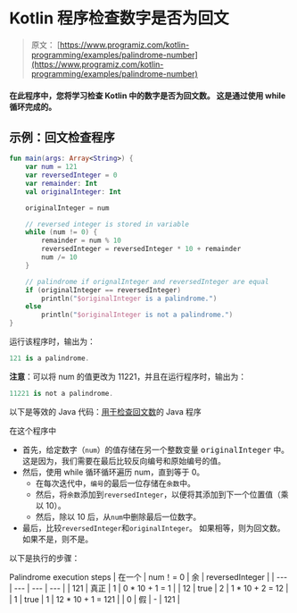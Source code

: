 # Kotlin 程序检查数字是否为回文

> 原文： [https://www.programiz.com/kotlin-programming/examples/palindrome-number](https://www.programiz.com/kotlin-programming/examples/palindrome-number)

#### 在此程序中，您将学习检查 Kotlin 中的数字是否为回文数。 这是通过使用 while 循环完成的。

## 示例：回文检查程序

```kt
fun main(args: Array<String>) {
    var num = 121
    var reversedInteger = 0
    var remainder: Int
    val originalInteger: Int

    originalInteger = num

    // reversed integer is stored in variable
    while (num != 0) {
        remainder = num % 10
        reversedInteger = reversedInteger * 10 + remainder
        num /= 10
    }

    // palindrome if orignalInteger and reversedInteger are equal
    if (originalInteger == reversedInteger)
        println("$originalInteger is a palindrome.")
    else
        println("$originalInteger is not a palindrome.")
}
```

运行该程序时，输出为：

```kt
121 is a palindrome.
```

**注意**：可以将 num 的值更改为 11221，并且在运行程序时，输出为：

```kt
11221 is not a palindrome.
```

以下是等效的 Java 代码：[用于检查回文数](/java-programming/examples/palindrome-number "Java Program to Check Whether a Number is Palindrome or Not")的 Java 程序

在这个程序中

*   首先，给定数字（`num`）的值存储在另一个整数变量 <samp>originalInteger</samp> 中。 这是因为，我们需要在最后比较反向编号和原始编号的值。
*   然后，使用 while 循环循环遍历 num，直到等于 0。
    *   在每次迭代中，`编号`的最后一位存储在`余数`中。
    *   然后，将`余数`添加到`reversedInteger`，以便将其添加到下一个位置值（乘以 10）。
    *   然后，除以 10 后，从`num`中删除最后一位数字。
*   最后，比较`reversedInteger`和`originalInteger`。 如果相等，则为回文数。 如果不是，则不是。

以下是执行的步骤：

<caption>Palindrome execution steps</caption>
| 在一个 | num！= 0 | 余 | reversedInteger |
| --- | --- | --- | --- |
| 121 | 真正 | 1 | 0 * 10 + 1 = 1 |
| 12 | true | 2 | 1 * 10 + 2 = 12 |
| 1 | true | 1 | 12 * 10 + 1 = 121 |
| 0 | 假 | - | 121 |